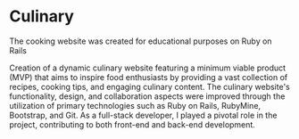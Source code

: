 # Culinary

The cooking website was created for educational purposes on Ruby on Rails

Creation of a dynamic culinary website featuring a minimum viable product (MVP) that aims to inspire food enthusiasts by providing a vast collection of recipes, cooking tips, and engaging culinary content. The culinary website's functionality, design, and collaboration aspects were improved through the utilization of primary technologies such as Ruby on Rails, RubyMine, Bootstrap, and Git. As a full-stack developer, I played a pivotal role in the project, contributing to both front-end and back-end development. 
